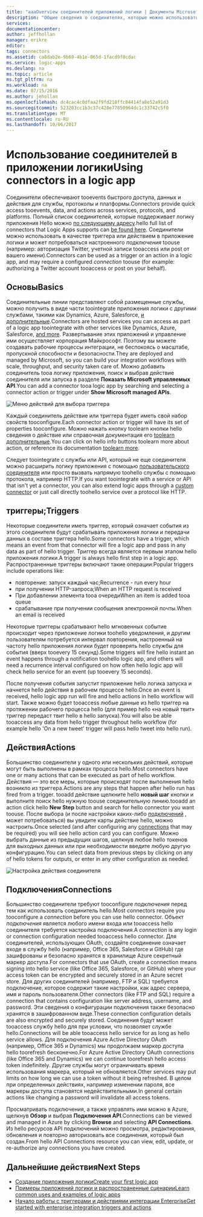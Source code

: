 ```yaml
---
title: "aaaOverview соединителей приложений логики | Документы Microsoft"
description: "Общие сведения о соединителях, которые можно использовать в приложении логики"
services: 
documentationcenter: 
author: jeffhollan
manager: erikre
editor: 
tags: connectors
ms.assetid: ca8dab2e-9b69-4b1e-865d-1facd9f0cdac
ms.service: logic-apps
ms.devlang: na
ms.topic: article
ms.tgt_pltfrm: na
ms.workload: na
ms.date: 07/15/2016
ms.author: jehollan
ms.openlocfilehash: dc4cac4c0dfaa2f9fd218ffc04414fa8e52a91d3
ms.sourcegitcommit: 523283cc1b3c37c428e77850964dc1c33742c5f0
ms.translationtype: MT
ms.contentlocale: ru-RU
ms.lasthandoff: 10/06/2017
---
```

# <a name="using-connectors-in-a-logic-app"></a><span data-ttu-id="36245-103">Использование соединителей в приложении логики</span><span class="sxs-lookup"><span data-stu-id="36245-103">Using connectors in a logic app</span></span>
<span data-ttu-id="36245-104">Соединители обеспечивают tooevents быстрого доступа, данных и действия для службы, протоколы и платформы.</span><span class="sxs-lookup"><span data-stu-id="36245-104">Connectors provide quick access tooevents, data, and actions across services, protocols, and platforms.</span></span>  <span data-ttu-id="36245-105">Полный список соединителей, которые поддерживает логику приложения Hello можно [по следующему адресу](apis-list.md).</span><span class="sxs-lookup"><span data-stu-id="36245-105">hello full list of connectors that Logic Apps supports can [be found here](apis-list.md).</span></span>  <span data-ttu-id="36245-106">Соединители можно использовать в качестве триггера или действием в приложение логики и может потребоваться настроенного *подключения* toouse (например: авторизация Twitter, учетной записи tooaccess или post от вашего имени).</span><span class="sxs-lookup"><span data-stu-id="36245-106">Connectors can be used as a trigger or an action in a logic app, and may require a configured *connection* toouse (for example: authorizing a Twitter account tooaccess or post on your behalf).</span></span>

## <a name="basics"></a><span data-ttu-id="36245-107">Основы</span><span class="sxs-lookup"><span data-stu-id="36245-107">Basics</span></span>
<span data-ttu-id="36245-108">Соединительные линии представляют собой размещенные службы, можно получить в виде части toointegrate приложения логики с другими службами, такими как Dynamics, Azure, Salesforce, [и дополнительные](apis-list.md).</span><span class="sxs-lookup"><span data-stu-id="36245-108">Connectors are hosted services you can access as part of a logic app toointegrate with other services like Dynamics, Azure, Salesforce, [and more](apis-list.md).</span></span>  <span data-ttu-id="36245-109">Развертывание этих приложений и управление ими осуществляет корпорация Майкрософт. Поэтому вы можете создавать рабочие процессы интеграции, не беспокоясь о масштабе, пропускной способности и безопасности.</span><span class="sxs-lookup"><span data-stu-id="36245-109">They are deployed and managed by Microsoft, so you can build your integration workflows with scale, throughput, and security taken care of.</span></span>  <span data-ttu-id="36245-110">Можно добавить соединитель tooa логику приложения, поиск и выбрав действие соединителя или запуска в разделе **Показать Microsoft управляемых API**.</span><span class="sxs-lookup"><span data-stu-id="36245-110">You can add a connector tooa logic app by searching and selecting a connector action or trigger under **Show Microsoft managed APIs**.</span></span>

![Меню действий для выбора триггера][1]

<span data-ttu-id="36245-112">Каждый соединитель действие или триггера будет иметь свой набор свойств tooconfigure.</span><span class="sxs-lookup"><span data-stu-id="36245-112">Each connector action or trigger will have its set of properties tooconfigure.</span></span>  <span data-ttu-id="36245-113">Можно нажать кнопку toolearn кнопки hello сведения о действие или справочная документация его [toolearn дополнительные](apis-list.md).</span><span class="sxs-lookup"><span data-stu-id="36245-113">You can click on hello info buttons toolearn more about action, or reference its documentation [toolearn more](apis-list.md).</span></span>

<span data-ttu-id="36245-114">Следует toointegrate с службы или API, который не еще соединителя можно расширить логику приложения с помощью [пользовательского соединителя](../logic-apps/logic-apps-create-api-app.md) или просто вызвать напрямую toohello службы с помощью протокола, например HTTP.</span><span class="sxs-lookup"><span data-stu-id="36245-114">If you want toointegrate with a service or API that isn't yet a connector, you can also extend logic apps through a [custom connector](../logic-apps/logic-apps-create-api-app.md) or just call directly toohello service over a protocol like HTTP.</span></span>

## <a name="triggers"></a><span data-ttu-id="36245-115">триггеры;</span><span class="sxs-lookup"><span data-stu-id="36245-115">Triggers</span></span>
<span data-ttu-id="36245-116">Некоторые соединители иметь триггер, который означает события из этого соединителя будут срабатывать приложения логики и передачи данных в составе триггера hello.</span><span class="sxs-lookup"><span data-stu-id="36245-116">Some connectors have a trigger, which means an event from that connector will fire a logic app and pass in any data as part of hello trigger.</span></span>  <span data-ttu-id="36245-117">Триггер всегда является первым этапом hello приложения логики.</span><span class="sxs-lookup"><span data-stu-id="36245-117">A trigger is always hello first step in a logic app.</span></span>  <span data-ttu-id="36245-118">Распространенные триггеры включают такие операции:</span><span class="sxs-lookup"><span data-stu-id="36245-118">Popular triggers include operations like:</span></span>

* <span data-ttu-id="36245-119">повторение: запуск каждый час;</span><span class="sxs-lookup"><span data-stu-id="36245-119">Recurrence - run every hour</span></span>
* <span data-ttu-id="36245-120">при получении HTTP-запроса;</span><span class="sxs-lookup"><span data-stu-id="36245-120">When an HTTP request is received</span></span>
* <span data-ttu-id="36245-121">При добавлении элемента tooa очереди</span><span class="sxs-lookup"><span data-stu-id="36245-121">When an item is added tooa queue</span></span>
* <span data-ttu-id="36245-122">срабатывание при получении сообщения электронной почты.</span><span class="sxs-lookup"><span data-stu-id="36245-122">When an email is received</span></span>

<span data-ttu-id="36245-123">Некоторые триггеры срабатывают hello мгновенных событие происходит через приложение логики toohello уведомления, и другим пользователям потребуется интервал повторения, настроенный на частоту hello приложения логики будет проверять hello службы для события (вверх tooevery 15 секунд).</span><span class="sxs-lookup"><span data-stu-id="36245-123">Some triggers will fire hello instant an event happens through a notification toohello logic app, and others will need a recurrence interval configured on how often hello logic app will check hello service for an event (up tooevery 15 seconds).</span></span>  

<span data-ttu-id="36245-124">После получения события запустит приложение hello логика запуска и начнется hello действия в рабочем процессе hello.</span><span class="sxs-lookup"><span data-stu-id="36245-124">Once an event is received, hello logic app run will fire and hello actions in hello workflow will start.</span></span>  <span data-ttu-id="36245-125">Также можно будет tooaccess любые данные из hello триггер на протяжении рабочего процесса hello (для пример hello «на новый твит» триггер передаст твит hello в hello запуска).</span><span class="sxs-lookup"><span data-stu-id="36245-125">You will also be able tooaccess any data from hello trigger throughout hello workflow (for example hello 'On a new tweet' trigger will pass hello tweet into hello run).</span></span>

## <a name="actions"></a><span data-ttu-id="36245-126">Действия</span><span class="sxs-lookup"><span data-stu-id="36245-126">Actions</span></span>
<span data-ttu-id="36245-127">Большинство соединители у одного или нескольких действий, которые могут быть выполнены в рамках процесса hello.</span><span class="sxs-lookup"><span data-stu-id="36245-127">Most connectors have one or many actions that can be executed as part of hello workflow.</span></span>  <span data-ttu-id="36245-128">Действия — это все меры, которые происходят после выполнения hello возникло из триггера.</span><span class="sxs-lookup"><span data-stu-id="36245-128">Actions are any steps that happen after hello run has fired from a trigger.</span></span>  <span data-ttu-id="36245-129">tooadd действие щелкните hello **новый шаг** кнопки и выполните поиск hello нужную toouse соединительную линию.</span><span class="sxs-lookup"><span data-stu-id="36245-129">tooadd an action click hello **New Step** button and search for hello connector you want toouse.</span></span>  <span data-ttu-id="36245-130">После выбора (и после настройки каких-либо [подключений](#connections) , может потребоваться) вы увидите карты действие hello, можно настроить.</span><span class="sxs-lookup"><span data-stu-id="36245-130">Once selected (and after configuring any [connections](#connections) that may be required) you will see hello action card you can configure.</span></span>  <span data-ttu-id="36245-131">Можно выбрать данные из предыдущих шагов, щелкнув любое hello токенов для выходных данных или при необходимости введите любую другую конфигурацию.</span><span class="sxs-lookup"><span data-stu-id="36245-131">You can select data from previous steps by clicking on any of hello tokens for outputs, or enter in any other configuration as needed.</span></span>

![Настройка действия соединителя][2]

## <a name="connections"></a><span data-ttu-id="36245-133">Подключения</span><span class="sxs-lookup"><span data-stu-id="36245-133">Connections</span></span>
<span data-ttu-id="36245-134">Большинство соединители требуют tooconfigure *подключения* перед тем как использовать соединитель hello.</span><span class="sxs-lookup"><span data-stu-id="36245-134">Most connectors require you tooconfigure a *connection* before you can use hello connector.</span></span>  <span data-ttu-id="36245-135">Объект *подключения* является любого имени входа или tooaccess hello соединителя требуется настройка подключения.</span><span class="sxs-lookup"><span data-stu-id="36245-135">A *connection* is any login or connection configuration needed tooaccess hello connector.</span></span>  <span data-ttu-id="36245-136">Для соединителей, использующих OAuth, создайте соединение означает входе в службу hello (например, Office 365, Salesforce и GitHub) где зашифрованы и безопасно хранятся в хранилище Azure секретный маркер доступа.</span><span class="sxs-lookup"><span data-stu-id="36245-136">For connectors that use OAuth, create a connection means signing into hello service (like Office 365, Salesforce, or GitHub) where your access token can be encrypted and securely stored in an Azure secret store.</span></span>  <span data-ttu-id="36245-137">Для других соединителей (например, FTP и SQL) требуется подключение, которое содержит такие настройки, как адрес сервера, имя и пароль пользователя.</span><span class="sxs-lookup"><span data-stu-id="36245-137">Other connectors (like FTP and SQL) require a connection that contains configuration like server address, username, and password.</span></span>  <span data-ttu-id="36245-138">Эти сведения о конфигурации подключения также безопасно хранятся в зашифрованном виде.</span><span class="sxs-lookup"><span data-stu-id="36245-138">These connection configuration details are also encrypted and securely stored.</span></span>  <span data-ttu-id="36245-139">Соединения будут может tooaccess службу hello для при условии, что позволяет службе hello.</span><span class="sxs-lookup"><span data-stu-id="36245-139">Connections will be able tooaccess hello service for as long as hello service allows.</span></span>  <span data-ttu-id="36245-140">Для подключения Azure Active Directory OAuth (например, Office 365 и Dynamics) мы продолжаем маркер доступа hello toorefresh бесконечно.</span><span class="sxs-lookup"><span data-stu-id="36245-140">For Azure Active Directory OAuth connections (like Office 365 and Dynamics) we can continue toorefresh hello access token indefinitely.</span></span>  <span data-ttu-id="36245-141">Другие службы могут ограничивать время использования маркера, который не обновляется.</span><span class="sxs-lookup"><span data-stu-id="36245-141">Other services may put limits on how long we can use a token without it being refreshed.</span></span>  <span data-ttu-id="36245-142">В целом при определенных действиях, например изменении пароля, все маркеры доступа становятся недействительными.</span><span class="sxs-lookup"><span data-stu-id="36245-142">In general certain actions like changing a password will invalidate all access tokens.</span></span>  

<span data-ttu-id="36245-143">Просматривать подключения, а также управлять ими можно в Azure, щелкнув **Обзор** и выбрав **Подключения API**.</span><span class="sxs-lookup"><span data-stu-id="36245-143">Connections can be viewed and managed in Azure by clicking **Browse** and selecting **API Connections**.</span></span>  <span data-ttu-id="36245-144">Из hello ресурсов API подключений можно просмотра, редактирования, обновления и повторно авторизовать все соединения, который был создан.</span><span class="sxs-lookup"><span data-stu-id="36245-144">From hello API Connections resource you can view, edit, update, or re-authorize any connections you have created.</span></span>

## <a name="next-steps"></a><span data-ttu-id="36245-145">Дальнейшие действия</span><span class="sxs-lookup"><span data-stu-id="36245-145">Next Steps</span></span>
* [<span data-ttu-id="36245-146">Создание приложения логики</span><span class="sxs-lookup"><span data-stu-id="36245-146">Create your first logic app</span></span>](../logic-apps/logic-apps-create-a-logic-app.md)
* [<span data-ttu-id="36245-147">Примеры приложений логики и распространенные сценарии</span><span class="sxs-lookup"><span data-stu-id="36245-147">Learn common uses and examples of logic apps</span></span>](../logic-apps/logic-apps-examples-and-scenarios.md)
* [<span data-ttu-id="36245-148">Начало работы с триггерами и действиями интеграции Enterprise</span><span class="sxs-lookup"><span data-stu-id="36245-148">Get started with enterprise integration triggers and actions</span></span>](../logic-apps/logic-apps-enterprise-integration-overview.md)

<!--Image References -->
[1]: ./media/connectors-overview/addAction.png
[2]: ./media/connectors-overview/configureAction.png
